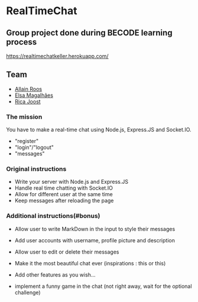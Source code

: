 # RealTimeChat

## Group project done during BECODE learning process

https://realtimechatkeller.herokuapp.com/

## Team

* [Allain Roos](https://github.com/alain17-web)
* [Elsa Magalhães](https://github.com/Magael)
* [Rica Joost](https://github.com/ricaneu)


### The mission
You have to make a real-time chat using Node.js, Express.JS and Socket.IO.

* "register"
* "login"/"logout"
* "messages"

### Original instructions

* Write your server with Node.js and Express.JS
* Handle real time chatting with Socket.IO
* Allow for different user at the same time
* Keep messages after reloading the page

### Additional instructions(#bonus)

* Allow user to write MarkDown in the input to style their messages

* Add user accounts with username, profile picture and description

* Allow user to edit or delete their messages

* Make it the most beautiful chat ever (inspirations : this or this)

* Add other features as you wish...

* implement a funny game in the chat (not right away, wait for the optional challenge)
